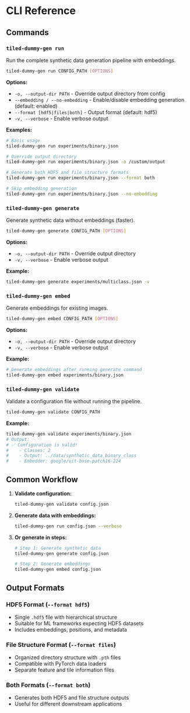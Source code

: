 # CLI Reference

## Commands

### `tiled-dummy-gen run`

Run the complete synthetic data generation pipeline with embeddings.

```bash
tiled-dummy-gen run CONFIG_PATH [OPTIONS]
```

**Options:**
- `-o, --output-dir PATH` - Override output directory from config
- `--embedding / --no-embedding` - Enable/disable embedding generation (default: enabled)
- `--format [hdf5|files|both]` - Output format (default: hdf5)
- `-v, --verbose` - Enable verbose output

**Examples:**
```bash
# Basic usage
tiled-dummy-gen run experiments/binary.json

# Override output directory
tiled-dummy-gen run experiments/binary.json -o /custom/output

# Generate both HDF5 and file structure formats
tiled-dummy-gen run experiments/binary.json --format both

# Skip embedding generation
tiled-dummy-gen run experiments/binary.json --no-embedding
```

### `tiled-dummy-gen generate`

Generate synthetic data without embeddings (faster).

```bash
tiled-dummy-gen generate CONFIG_PATH [OPTIONS]
```

**Options:**
- `-o, --output-dir PATH` - Override output directory
- `-v, --verbose` - Enable verbose output

**Example:**
```bash
tiled-dummy-gen generate experiments/multiclass.json -v
```

### `tiled-dummy-gen embed`

Generate embeddings for existing images.

```bash
tiled-dummy-gen embed CONFIG_PATH [OPTIONS]
```

**Options:**
- `-o, --output-dir PATH` - Override output directory
- `-v, --verbose` - Enable verbose output

**Example:**
```bash
# Generate embeddings after running generate command
tiled-dummy-gen embed experiments/binary.json
```

### `tiled-dummy-gen validate`

Validate a configuration file without running the pipeline.

```bash
tiled-dummy-gen validate CONFIG_PATH
```

**Example:**
```bash
tiled-dummy-gen validate experiments/binary.json
# Output:
# ✅ Configuration is valid!
#    - Classes: 2
#    - Output: ../data/synthetic_data_binary_class
#    - Embedder: google/vit-base-patch16-224
```

## Common Workflow

1. **Validate configuration:**
   ```bash
   tiled-dummy-gen validate config.json
   ```

2. **Generate data with embeddings:**
   ```bash
   tiled-dummy-gen run config.json --verbose
   ```

3. **Or generate in steps:**
   ```bash
   # Step 1: Generate synthetic data
   tiled-dummy-gen generate config.json
   
   # Step 2: Generate embeddings
   tiled-dummy-gen embed config.json
   ```

## Output Formats

### HDF5 Format (`--format hdf5`)
- Single `.hdf5` file with hierarchical structure
- Suitable for ML frameworks expecting HDF5 datasets
- Includes embeddings, positions, and metadata

### File Structure Format (`--format files`)  
- Organized directory structure with `.pth` files
- Compatible with PyTorch data loaders
- Separate feature and tile information files

### Both Formats (`--format both`)
- Generates both HDF5 and file structure outputs
- Useful for different downstream applications